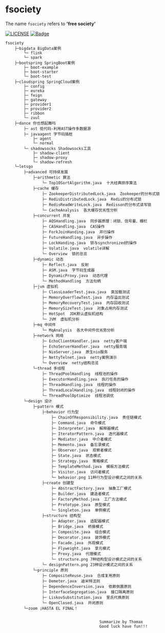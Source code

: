 fsociety
=======
The name `fsociety` refers to **'free society'**

[![LICENSE](https://img.shields.io/badge/license-Anti%20996-blue.svg)](https://github.com/996icu/996.ICU/blob/master/LICENSE)
[![Badge](https://img.shields.io/badge/link-996.icu-red.svg)](https://996.icu/#/zh_CN)

    fsociety
        ├─bigdata BigData案例
            └─ flink
            └─ spark
        ├─bootspring SpringBoot案例
            ├─ boot-example
            ├─ boot-starter
            └─ boot-test
        ├─cloudspring SpringCloud案例
            ├─ config
            ├─ eureka
            ├─ feign
            ├─ gateway
            ├─ provider1
            ├─ provider2
            ├─ ribbon
            └─ zuul
        ├─dance 你也想起舞吗
            ├─ ast 低代码-利用AST操作多数据源
            ├─ javaagent 字节码插桩
                ├─ agent
                └─ normal
            └─ shadowsocks Shadowsocks工具
                ├─ shadow-client
                ├─ shadow-proxy
                └─ shadow-refresh
        └─letsgo
            ├─advanced 可持续发展
                ├─arithmetic 算法
                    └─ Top10SortAlgorithm.java  十大经典排序算法
                ├─cache 缓存
                    ├─ ZookeeperDistributedLock.java  Zookeeper的分布式锁
                    ├─ RedisDistributedLock.java  Redis的分布式锁
                    ├─ RedisReadWriteLock.java  Redisson的分布式读写锁
                    └─ CacheAnalysis  各大缓存优劣性分析
                ├─concurrent 并发
                    ├─ AQSHandling.java  同步器原理：闭锁、信号量、栅栏
                    ├─ CASHandling.java  CAS操作
                    ├─ ForkJoinHanding.java  并行操作
                    ├─ FutureHandling.java  异步操作
                    ├─ LockHanding.java  锁与synchronized的操作
                    ├─ Volatile.java  volatile详解
                    └─ Overview  锁的总览
                ├─dynamic 动态
                    ├─ Reflect.java  反射
                    ├─ ASM.java  字节码生成器
                    ├─ DynamicProxy.java  动态代理
                    └─ MethodHandling  方法句柄
                ├─jvm 虚拟机
                    ├─ ClassLoaderTest.java.java  类加载测试
                    ├─ MemoryOverflowTest.java  内存溢出测试
                    ├─ MemoryRecoveryTest.java  内存回收测试
                    ├─ MemorySizeTest.java  对象占用内存测试
                    ├─ HotSpot  JDK默认虚拟机结构
                    └─ JVM  虚拟机分析
                ├─mq 中间件
                    └─ MqAnalysis  各大中间件优劣势分析
                ├─network 网络
                    ├─ EchoClientHandler.java  netty客户端
                    ├─ EchoServerHandler.java  netty服务端
                    ├─ NioServer.java  原生nio服务
                    ├─ NettyTelnet.java  netty案例演示
                    └─ Overview  netty结构总览
                └─thread 多线程
                    ├─ ThreadPoolHandling  线程池的操作
                    ├─ ExecutorHandling.java  执行任务的操作
                    ├─ ThreadHandling.java  线程的操作
                    ├─ ThreadLocalHandling.java  线程封闭的操作
                    └─ ThreadPoolOptimize  线程池调优
            └─design 设计
                ├─pattern 模式
                    ├─behavior 行为型
                        ├─ ChainOfResponsibility.java  责任链模式
                        ├─ Command.java  命令模式
                        ├─ Interpreter.java  解释器模式
                        ├─ IteratorPattern.java  迭代器模式
                        ├─ Mediator.java  中介者模式
                        ├─ Memento.java  备忘录模式
                        ├─ Observer.java  观察者模式
                        ├─ State.java  状态模式
                        ├─ Strategy.java  策略模式
                        ├─ TemplateMethod.java  模板方法模式
                        ├─ Visitor.java  访问者模式
                        └─ behavior.png 11种行为型设计模式之间的关系
                    ├─create 创建型
                        ├─ AbstractFactory.java  抽象工厂模式
                        ├─ Builder.java  建造者模式
                        ├─ FactoryMethod.java  工厂方法模式
                        ├─ Prototype.java  原型模式
                        └─ Singleton.java  单例模式
                    ├─structure 结构型
                        ├─ Adapter.java  适配器模式
                        ├─ Bridge.java  桥接模式
                        ├─ Composite.java  组合模式
                        ├─ Decorator.java  装饰模式
                        ├─ Facade.java  外观模式
                        ├─ Flyweight.java  享元模式
                        ├─ Proxy.java  代理模式
                        └─ structure.png 7种结构型设计模式之间的关系
                    └─ designPattern.png 23种设计模式之间的关系
                └─principle 原则
                    ├─ CompositeReuse.java  合成复用原则
                    ├─ Demeter.java  迪米特法则
                    ├─ DependenceInversion.java  依赖倒置原则
                    ├─ InterfaceSegregation.java  接口隔离原则
                    ├─ LiskovSubstitution.java  里氏代换原则
                    └─ OpenClosed.java  开闭原则
            └─zoom ¡HASTA EL FINAL！


                                             Summarize by Thomax
                                             Good luck have fun!!!
